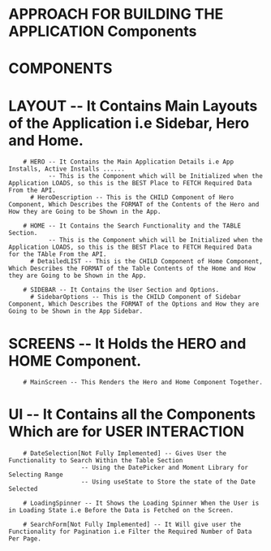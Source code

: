 # APPROACH FOR BUILDING THE APPLICATION Components
 # COMPONENTS
   
   # LAYOUT -- It Contains Main Layouts of the Application i.e Sidebar, Hero and Home.
        # HERO -- It Contains the Main Application Details i.e App Installs, Active Installs ......
               -- This is the Component which will be Initialized when the Application LOADS, so this is the BEST Place to FETCH Required Data From the API.
          # HeroDescription -- This is the CHILD Component of Hero Component, Which Describes the FORMAT of the Contents of the Hero and How they are Going to be Shown in the App.

        # HOME -- It Contains the Search Functionality and the TABLE Section.
               -- This is the Component which will be Initialized when the Application LOADS, so this is the BEST Place to FETCH Required Data for the TAble From the API.   
          # DetailedLIST -- This is the CHILD Component of Home Component, Which Describes the FORMAT of the Table Contents of the Home and How they are Going to be Shown in the App.

        # SIDEBAR -- It Contains the User Section and Options.
          # SidebarOptions -- This is the CHILD Component of Sidebar Component, Which Describes the FORMAT of the Options and How they are Going to be Shown in the App Sidebar.    

   # SCREENS -- It Holds the HERO and HOME Component.
        # MainScreen -- This Renders the Hero and Home Component Together.

   # UI -- It Contains all the Components Which are for USER INTERACTION
        # DateSelection[Not Fully Implemented] -- Gives User the Functionality to Search Within the Table Section
                        -- Using the DatePicker and Moment Library for Selecting Range
                        -- Using useState to Store the state of the Date Selected

        # LoadingSpinner -- It Shows the Loading Spinner When the User is in Loading State i.e Before the Data is Fetched on the Screen.

        # SearchForm[Not Fully Implemented] -- It Will give user the Functionality for Pagination i.e Filter the Required Number of Data Per Page.
